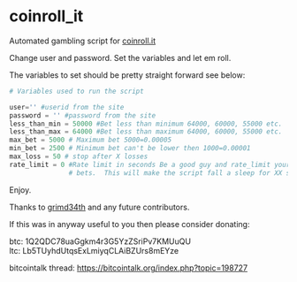 coinroll_it
===========

Automated gambling script for <a href="http://coinroll.it" target="_blank">coinroll.it</a>

Change user and password. Set the variables and let em roll.

The variables to set should be pretty straight forward see below:

```python
# Variables used to run the script

user='' #userid from the site
password = '' #password from the site
less_than_min = 50000 #Bet less than minimum 64000, 60000, 55000 etc. 
less_than_max = 64000 #Bet less than maximum 64000, 60000, 55000 etc.
max_bet = 5000 # Maximum bet 5000=0.00005
min_bet = 2500 # Minimum bet can't be lower then 1000=0.00001
max_loss = 50 # stop after X losses
rate_limit = 0 #Rate limit in seconds Be a good guy and rate_limit your
			   # bets.  This will make the script fall a sleep for XX sec.
```

Enjoy.

Thanks to <a href="https://github.com/grimd34th" target="_blank">grimd34th</a> and any future contributors.

If this was in anyway useful to you then please consider donating:

btc: 1Q2QDC78uaGgkm4r3G5YzZSriPv7KMUuQU <br />
ltc: Lb5TUyhdUtqsExLmiyqCLAiBZUrs8mEYze

bitcointalk thread:
<a href="https://bitcointalk.org/index.php?topic=198727" target="">https://bitcointalk.org/index.php?topic=198727</a>
